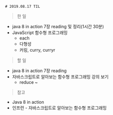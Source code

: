     # 2019.08.17 TIL
> 한 일
- java 8 in action 7장 reading 및 정리(1시간 30분)
- JavaScript 함수형 프로그래밍
    - each
    - 다형성
    - 커링, curry, curryr

> 할 일
- java 8 in action 7장 reading
- 자바스크립트로 알아보는 함수형 프로그래밍 강의 보기
    - reduce ~
  
> 참고 
- Java 8 in action
- 인프런 - 자바스크립트로 알아보는 함수형 프로그래밍
